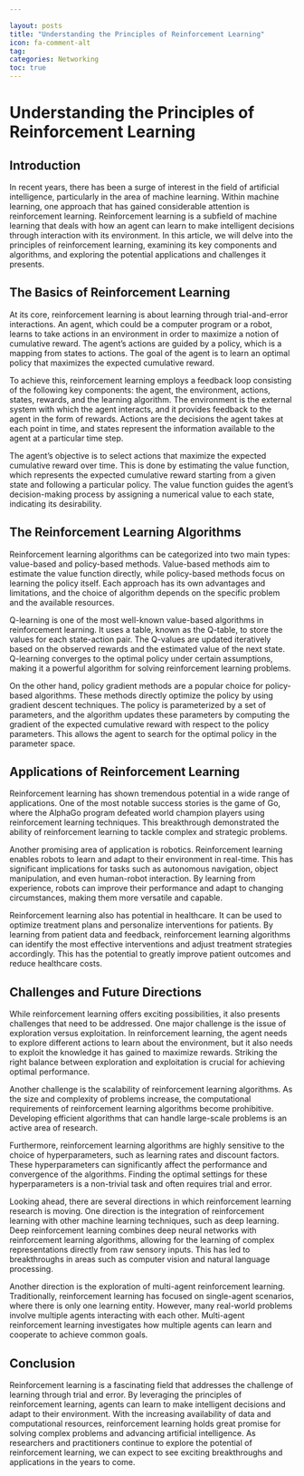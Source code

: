 ```yaml
---

layout: posts
title: "Understanding the Principles of Reinforcement Learning"
icon: fa-comment-alt
tag:      
categories: Networking
toc: true
---
```




# Understanding the Principles of Reinforcement Learning

## Introduction

In recent years, there has been a surge of interest in the field of artificial intelligence, particularly in the area of machine learning. Within machine learning, one approach that has gained considerable attention is reinforcement learning. Reinforcement learning is a subfield of machine learning that deals with how an agent can learn to make intelligent decisions through interaction with its environment. In this article, we will delve into the principles of reinforcement learning, examining its key components and algorithms, and exploring the potential applications and challenges it presents.

## The Basics of Reinforcement Learning

At its core, reinforcement learning is about learning through trial-and-error interactions. An agent, which could be a computer program or a robot, learns to take actions in an environment in order to maximize a notion of cumulative reward. The agent’s actions are guided by a policy, which is a mapping from states to actions. The goal of the agent is to learn an optimal policy that maximizes the expected cumulative reward.

To achieve this, reinforcement learning employs a feedback loop consisting of the following key components: the agent, the environment, actions, states, rewards, and the learning algorithm. The environment is the external system with which the agent interacts, and it provides feedback to the agent in the form of rewards. Actions are the decisions the agent takes at each point in time, and states represent the information available to the agent at a particular time step.

The agent’s objective is to select actions that maximize the expected cumulative reward over time. This is done by estimating the value function, which represents the expected cumulative reward starting from a given state and following a particular policy. The value function guides the agent’s decision-making process by assigning a numerical value to each state, indicating its desirability.

## The Reinforcement Learning Algorithms

Reinforcement learning algorithms can be categorized into two main types: value-based and policy-based methods. Value-based methods aim to estimate the value function directly, while policy-based methods focus on learning the policy itself. Each approach has its own advantages and limitations, and the choice of algorithm depends on the specific problem and the available resources.

Q-learning is one of the most well-known value-based algorithms in reinforcement learning. It uses a table, known as the Q-table, to store the values for each state-action pair. The Q-values are updated iteratively based on the observed rewards and the estimated value of the next state. Q-learning converges to the optimal policy under certain assumptions, making it a powerful algorithm for solving reinforcement learning problems.

On the other hand, policy gradient methods are a popular choice for policy-based algorithms. These methods directly optimize the policy by using gradient descent techniques. The policy is parameterized by a set of parameters, and the algorithm updates these parameters by computing the gradient of the expected cumulative reward with respect to the policy parameters. This allows the agent to search for the optimal policy in the parameter space.

## Applications of Reinforcement Learning

Reinforcement learning has shown tremendous potential in a wide range of applications. One of the most notable success stories is the game of Go, where the AlphaGo program defeated world champion players using reinforcement learning techniques. This breakthrough demonstrated the ability of reinforcement learning to tackle complex and strategic problems.

Another promising area of application is robotics. Reinforcement learning enables robots to learn and adapt to their environment in real-time. This has significant implications for tasks such as autonomous navigation, object manipulation, and even human-robot interaction. By learning from experience, robots can improve their performance and adapt to changing circumstances, making them more versatile and capable.

Reinforcement learning also has potential in healthcare. It can be used to optimize treatment plans and personalize interventions for patients. By learning from patient data and feedback, reinforcement learning algorithms can identify the most effective interventions and adjust treatment strategies accordingly. This has the potential to greatly improve patient outcomes and reduce healthcare costs.

## Challenges and Future Directions

While reinforcement learning offers exciting possibilities, it also presents challenges that need to be addressed. One major challenge is the issue of exploration versus exploitation. In reinforcement learning, the agent needs to explore different actions to learn about the environment, but it also needs to exploit the knowledge it has gained to maximize rewards. Striking the right balance between exploration and exploitation is crucial for achieving optimal performance.

Another challenge is the scalability of reinforcement learning algorithms. As the size and complexity of problems increase, the computational requirements of reinforcement learning algorithms become prohibitive. Developing efficient algorithms that can handle large-scale problems is an active area of research.

Furthermore, reinforcement learning algorithms are highly sensitive to the choice of hyperparameters, such as learning rates and discount factors. These hyperparameters can significantly affect the performance and convergence of the algorithms. Finding the optimal settings for these hyperparameters is a non-trivial task and often requires trial and error.

Looking ahead, there are several directions in which reinforcement learning research is moving. One direction is the integration of reinforcement learning with other machine learning techniques, such as deep learning. Deep reinforcement learning combines deep neural networks with reinforcement learning algorithms, allowing for the learning of complex representations directly from raw sensory inputs. This has led to breakthroughs in areas such as computer vision and natural language processing.

Another direction is the exploration of multi-agent reinforcement learning. Traditionally, reinforcement learning has focused on single-agent scenarios, where there is only one learning entity. However, many real-world problems involve multiple agents interacting with each other. Multi-agent reinforcement learning investigates how multiple agents can learn and cooperate to achieve common goals.

## Conclusion

Reinforcement learning is a fascinating field that addresses the challenge of learning through trial and error. By leveraging the principles of reinforcement learning, agents can learn to make intelligent decisions and adapt to their environment. With the increasing availability of data and computational resources, reinforcement learning holds great promise for solving complex problems and advancing artificial intelligence. As researchers and practitioners continue to explore the potential of reinforcement learning, we can expect to see exciting breakthroughs and applications in the years to come.